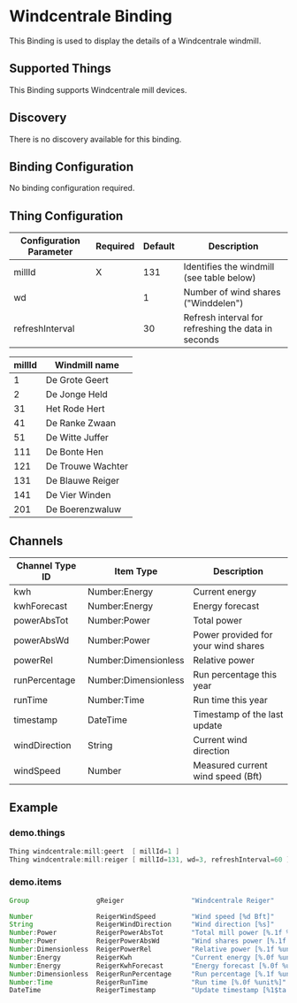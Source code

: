 # Windcentrale Binding

This Binding is used to display the details of a Windcentrale windmill.

## Supported Things

This Binding supports Windcentrale mill devices.

## Discovery

There is no discovery available for this binding.

## Binding Configuration

No binding configuration required.

## Thing Configuration

| Configuration Parameter | Required | Default | Description                                         |
|-------------------------|----------|---------|-----------------------------------------------------|
| millId                  | X        | 131     | Identifies the windmill (see table below)           |
| wd                      |          | 1       | Number of wind shares ("Winddelen")                 |
| refreshInterval         |          | 30      | Refresh interval for refreshing the data in seconds |

| millId | Windmill name     |
|--------|-------------------|
| 1      | De Grote Geert    |
| 2      | De Jonge Held     |
| 31     | Het Rode Hert     |
| 41     | De Ranke Zwaan    |
| 51     | De Witte Juffer   |
| 111    | De Bonte Hen      |
| 121    | De Trouwe Wachter |
| 131    | De Blauwe Reiger  |
| 141    | De Vier Winden    |
| 201    | De Boerenzwaluw   |

## Channels

| Channel Type ID | Item Type            | Description                         |
|-----------------|----------------------|-------------------------------------|
| kwh             | Number:Energy        | Current energy                      |
| kwhForecast     | Number:Energy        | Energy forecast                     |
| powerAbsTot     | Number:Power         | Total power                         |
| powerAbsWd      | Number:Power         | Power provided for your wind shares |
| powerRel        | Number:Dimensionless | Relative power                      |
| runPercentage   | Number:Dimensionless | Run percentage this year            |
| runTime         | Number:Time          | Run time this year                  |
| timestamp       | DateTime             | Timestamp of the last update        |
| windDirection   | String               | Current wind direction              |
| windSpeed       | Number               | Measured current wind speed (Bft)   |

## Example

### demo.things

```java
Thing windcentrale:mill:geert  [ millId=1 ]
Thing windcentrale:mill:reiger [ millId=131, wd=3, refreshInterval=60 ]
```

### demo.items

```java
Group                 gReiger                 "Windcentrale Reiger"              <wind>

Number                ReigerWindSpeed         "Wind speed [%d Bft]"              <wind>  (gReiger) { channel="windcentrale:mill:reiger:windSpeed" }
String                ReigerWindDirection     "Wind direction [%s]"              <wind>  (gReiger) { channel="windcentrale:mill:reiger:windDirection" }
Number:Power          ReigerPowerAbsTot       "Total mill power [%.1f %unit%]"   <wind>  (gReiger) { channel="windcentrale:mill:reiger:powerAbsTot" }
Number:Power          ReigerPowerAbsWd        "Wind shares power [%.1f %unit%]"  <wind>  (gReiger) { channel="windcentrale:mill:reiger:powerAbsWd" }
Number:Dimensionless  ReigerPowerRel          "Relative power [%.1f %unit%]"     <wind>  (gReiger) { channel="windcentrale:mill:reiger:powerRel" }
Number:Energy         ReigerKwh               "Current energy [%.0f %unit%]"     <wind>  (gReiger) { channel="windcentrale:mill:reiger:kwh" }
Number:Energy         ReigerKwhForecast       "Energy forecast [%.0f %unit%]"    <wind>  (gReiger) { channel="windcentrale:mill:reiger:kwhForecast" }
Number:Dimensionless  ReigerRunPercentage     "Run percentage [%.1f %unit%]"     <wind>  (gReiger) { channel="windcentrale:mill:reiger:runPercentage" }
Number:Time           ReigerRunTime           "Run time [%.0f %unit%]"           <wind>  (gReiger) { channel="windcentrale:mill:reiger:runTime" }
DateTime              ReigerTimestamp         "Update timestamp [%1$ta %1$tR]"   <wind>  (gReiger) { channel="windcentrale:mill:reiger:timestamp" }
```
